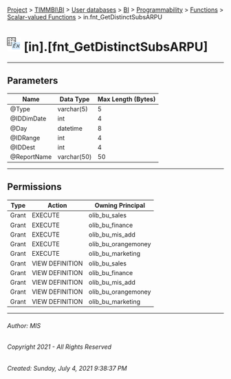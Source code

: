 #### 

[Project](../../../../../../index.md) > [TIMMBI\\BI](../../../../../index.md) > [User databases](../../../../index.md) > [BI](../../../index.md) > [Programmability](../../index.md) > [Functions](../index.md) > [Scalar-valued Functions](Scalar-valued_Functions.md) > in.fnt_GetDistinctSubsARPU

# ![Scalar-valued Functions](../../../../../../Images/Function_Scalar32.png) [in].[fnt_GetDistinctSubsARPU]

---

## <a name="#parameters"></a>Parameters

| Name | Data Type | Max Length (Bytes) |
|---|---|---|
| @Type | varchar(5) | 5 |
| @IDDimDate | int | 4 |
| @Day | datetime | 8 |
| @IDRange | int | 4 |
| @IDDest | int | 4 |
| @ReportName | varchar(50) | 50 |


---

## <a name="#permissions"></a>Permissions

| Type | Action | Owning Principal |
|---|---|---|
| Grant | EXECUTE | olib_bu_sales |
| Grant | EXECUTE | olib_bu_finance |
| Grant | EXECUTE | olib_bu_mis_add |
| Grant | EXECUTE | olib_bu_orangemoney |
| Grant | EXECUTE | olib_bu_marketing |
| Grant | VIEW DEFINITION | olib_bu_sales |
| Grant | VIEW DEFINITION | olib_bu_finance |
| Grant | VIEW DEFINITION | olib_bu_mis_add |
| Grant | VIEW DEFINITION | olib_bu_orangemoney |
| Grant | VIEW DEFINITION | olib_bu_marketing |


---

###### Author:  MIS

###### Copyright 2021 - All Rights Reserved

###### Created: Sunday, July 4, 2021 9:38:37 PM

